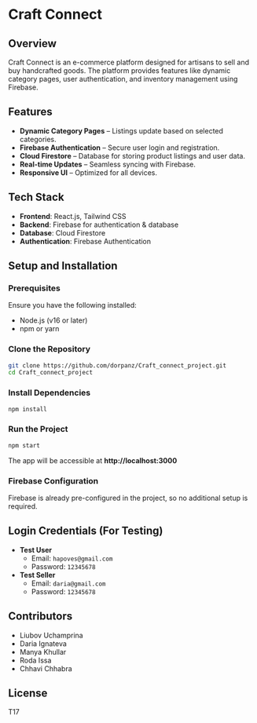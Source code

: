 # Craft Connect  

## Overview  
Craft Connect is an e-commerce platform designed for artisans to sell and buy handcrafted goods. The platform provides features like dynamic category pages, user authentication, and inventory management using Firebase.  

## Features  
- **Dynamic Category Pages** – Listings update based on selected categories.  
- **Firebase Authentication** – Secure user login and registration.  
- **Cloud Firestore** – Database for storing product listings and user data.  
- **Real-time Updates** – Seamless syncing with Firebase.  
- **Responsive UI** – Optimized for all devices.  

## Tech Stack  
- **Frontend**: React.js, Tailwind CSS  
- **Backend**: Firebase for authentication & database  
- **Database**: Cloud Firestore  
- **Authentication**: Firebase Authentication  

## Setup and Installation  

### Prerequisites  
Ensure you have the following installed:  
- Node.js (v16 or later)  
- npm or yarn  

### Clone the Repository  
```sh
git clone https://github.com/dorpanz/Craft_connect_project.git
cd Craft_connect_project
```

### Install Dependencies  
```sh
npm install
```

### Run the Project  
```sh
npm start
```
The app will be accessible at **http://localhost:3000**  

### Firebase Configuration  
Firebase is already pre-configured in the project, so no additional setup is required.  

## Login Credentials (For Testing)  
- **Test User**  
  - Email: `hapoves@gmail.com`  
  - Password: `12345678`  
- **Test Seller**  
  - Email: `daria@gmail.com`  
  - Password: `12345678`  
## Contributors  
- Liubov Uchamprina  
- Daria Ignateva  
- Manya Khullar  
- Roda Issa  
- Chhavi Chhabra  

## License  
T17
